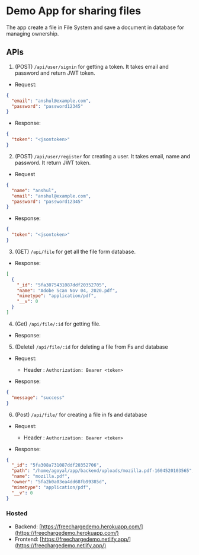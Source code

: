 # Demo App for sharing files

The app create a file in File System and save a document in database for managing ownership.

## APIs

1. (POST) `/api/user/signin` for getting a token. It takes email and password and return JWT token.

- Request:

```json
{
  "email": "anshul@example.com",
  "password": "password12345"
}
```

- Response:

```json
{
  "token": "<jsontoken>"
}
```

2. (POST) `/api/user/register` for creating a user. It takes email, name and password. It return JWT token.

- Request

```json
{
  "name": "anshul",
  "email": "anshul@example.com",
  "password": "password12345"
}
```

- Response:

```json
{
  "token": "<jsontoken>"
}
```

3. (GET) `/api/file` for get all the file form database.

- Response:

```json
[
  {
    "_id": "5fa3075431087ddf20352705",
    "name": "Adobe Scan Nov 04, 2020.pdf",
    "mimetype": "application/pdf",
    "__v": 0
  }
]
```

4. (Get) `/api/file/:id` for getting file.

- Response: <File>

5. (Delete) `/api/file/:id` for deleting a file from Fs and database

- Request:

  - Header : `Authorization: Bearer <token>`

- Response:

```json
{
  "message": "success"
}
```

6. (Post) `/api/file/` for creating a file in fs and database

- Request:

  - Header : `Authorization: Bearer <token>`

- Response:

```json
{
  "_id": "5fa308a731087ddf20352706",
  "path": "/home/agoyal/app/backend/uploads/mozilla.pdf-1604520103565",
  "name": "mozilla.pdf",
  "owner": "5fa2b0a03ea4dd68fb99385d",
  "mimetype": "application/pdf",
  "__v": 0
}
```

### Hosted

- Backend: [https://freechargedemo.herokuapp.com/](https://freechargedemo.herokuapp.com/)
- Frontend: [https://freechargedemo.netlify.app/](https://freechargedemo.netlify.app/)
